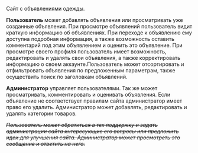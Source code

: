 Сайт с объявлениями одежды.<br>
<p><b>Пользователь</b> может добавлять объявления или просматривать уже созданные объявления. При просмотре объявлений
пользователь видит краткую информацию об объявлениях. При переходе к объявлению ему доступна подробная информация, а
также возможность оставить комментарий под этим объявлением и оценить это объявление. При просмотре своего профиля
пользователь имеет возможность, редактировать и удалять свои объявления, а также корректировать информацию о своем 
аккаунте.Пользователь может отсортировать и отфильтровать объявления по предложенным параметрам, также осуществить 
поиск по заголовкам объявлений.</p>
<p><b>Администратор</b> управляет пользователями. Так же может просматривать, комментировать и оценивать объявления. 
Если объявление не соответствует правилам сайта администратор имеет право его удалить. Администратор может добавлять, 
редактировать и удалять категории товаров.</p>
<p><em><strike>Пользователь может обратиться в тех поддержку и задать администрации сайта интересующие его вопросы или 
предложить идеи для улучшения сайта. Администратор может просмотреть это сообщение и ответить на него.</strike></em></p>
